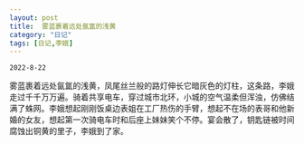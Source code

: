 ```yaml
---
layout: post
title:  雾蓝裹着远处氤氲的浅黄
category: "日记"
tags: [日记,李娥]
---
```

`2022-8-22`

雾蓝裹着远处氤氲的浅黄，凤尾丝兰般的路灯伸长它暗灰色的灯柱，这条路，李娥走过千千万万遍。骑着共享电车，穿过城市北环，小城的空气温柔但浑浊，仿佛结满了蛛网。李娥想起刚刚饭桌边表姐在工厂热伤的手臂，想起不在场的表哥和他新婚的女友，想起第一次骑电车时和后座上妹妹笑个不停。宴会散了，钥匙链被时间腐蚀出铜黄的里子，李娥到了家。